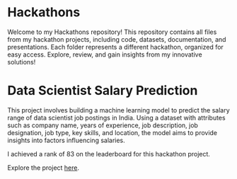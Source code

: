 # Hackathons
Welcome to my Hackathons repository! This repository contains all files from my hackathon projects, including code, datasets, documentation, and presentations. Each folder represents a different hackathon, organized for easy access. Explore, review, and gain insights from my innovative solutions!

# Data Scientist Salary Prediction

This project involves building a machine learning model to predict the salary range of data scientist job postings in India. Using a dataset with attributes such as company name, years of experience, job description, job designation, job type, key skills, and location, the model aims to provide insights into factors influencing salaries.

I achieved a rank of 83 on the leaderboard for this hackathon project.

Explore the project [here](https://github.com/maximalsteel/Hackathons/blob/main/Data%20Scientist%20Salary.ipynb).

